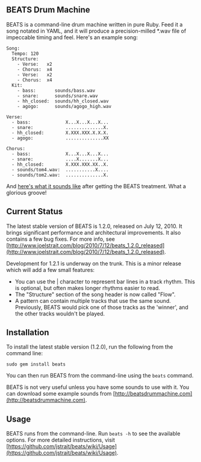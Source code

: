 BEATS Drum Machine
------------------

BEATS is a command-line drum machine written in pure Ruby. Feed it a song notated in YAML, and it will produce a precision-milled *.wav file of impeccable timing and feel. Here's an example song:

    Song:
      Tempo: 120
      Structure:
        - Verse:   x2
        - Chorus:  x4
        - Verse:   x2
        - Chorus:  x4
      Kit:
        - bass:       sounds/bass.wav
        - snare:      sounds/snare.wav
        - hh_closed:  sounds/hh_closed.wav
        - agogo:      sounds/agogo_high.wav

    Verse:
      - bass:             X...X...X...X...
      - snare:            ..............X.
      - hh_closed:        X.XXX.XXX.X.X.X.
      - agogo:            ..............XX

    Chorus:
      - bass:             X...X...X...X...
      - snare:            ....X.......X...
      - hh_closed:        X.XXX.XXX.XX..X.
      - sounds/tom4.wav:  ...........X....
      - sounds/tom2.wav:  ..............X.

And [here's what it sounds like](http://beatsdrummachine.com/beat.mp3) after getting the BEATS treatment. What a glorious groove!


Current Status
--------------

The latest stable version of BEATS is 1.2.0, released on July 12, 2010. It brings significant performance and architectural improvements. It also contains a few bug fixes. For more info, see [http://www.joelstrait.com/blog/2010/7/12/beats_1.2.0_released](http://www.joelstrait.com/blog/2010/7/12/beats_1.2.0_released).

Development for 1.2.1 is underway on the trunk. This is a minor release which will add a few small features:

* You can use the | character to represent bar lines in a track rhythm. This is optional, but often makes longer rhythms easier to read.
* The "Structure" section of the song header is now called "Flow".
* A pattern can contain multiple tracks that use the same sound. Previously, BEATS would pick one of those tracks as the 'winner', and the other tracks wouldn't be played.


Installation
------------

To install the latest stable version (1.2.0), run the following from the command line:

    sudo gem install beats

You can then run BEATS from the command-line using the `beats` command.

BEATS is not very useful unless you have some sounds to use with it. You can download some example sounds from [http://beatsdrummachine.com](http://beatsdrummachine.com).


Usage
-----

BEATS runs from the command-line. Run `beats -h` to see the available options. For more detailed instructions, visit [https://github.com/jstrait/beats/wiki/Usage](https://github.com/jstrait/beats/wiki/Usage). 

